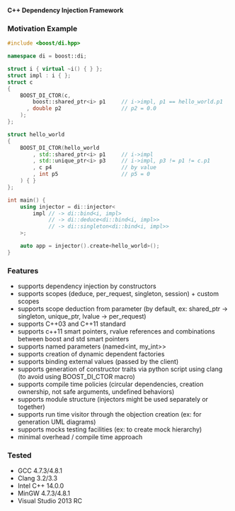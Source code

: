 **C++ Dependency Injection Framework**

### Motivation Example

```cpp
#include <boost/di.hpp>

namespace di = boost::di;

struct i { virtual ~i() { } };
struct impl : i { };
struct c
{
    BOOST_DI_CTOR(c,
        boost::shared_ptr<i> p1     // i->impl, p1 == hello_world.p1
      , double p2                   // p2 = 0.0
    );
};

struct hello_world
{
    BOOST_DI_CTOR(hello_world
        , std::shared_ptr<i> p1     // i->impl
        , std::unique_ptr<i> p3     // i->impl, p3 != p1 != c.p1
        , c p4                      // by value
        , int p5                    // p5 = 0
    ) { }
};

int main() {
    using injector = di::injector<
        impl // -> di::bind<i, impl>
             // -> di::deduce<di::bind<i, impl>>
             // -> di::singleton<di::bind<i, impl>>
    >;

    auto app = injector().create<hello_world>();
}

```

### Features
 + supports dependency injection by constructors
 + supports scopes (deduce, per\_request, singleton, session) + custom scopes
 + supports scope deduction from parameter (by default, ex: shared\_ptr -> singleton, unique\_ptr, lvalue -> per\_request)
 + supports C++03 and C++11 standard
 + supports c++11 smart pointers, rvalue references and combinations between boost and std smart pointers
 + supports named parameters (named<int, my\_int>>
 + supports creation of dynamic dependent factories
 + supports binding external values (passed by the client)
 + supports generation of constructor traits via python script using clang (to avoid using BOOST\_DI\_CTOR macro)
 + supports compile time policies (circular dependencies, creation ownership, not safe arguments, undefined behaviors)
 + supports module structure (injectors might be used separately or together)
 + supports run time visitor through the objection creation (ex: for generation UML diagrams)
 + supports mocks testing facilities (ex: to create mock hierarchy)
 + minimal overhead / compile time approach

### Tested
 + GCC 4.7.3/4.8.1
 + Clang 3.2/3.3
 + Intel C++ 14.0.0
 + MinGW 4.7.3/4.8.1
 + Visual Studio 2013 RC

